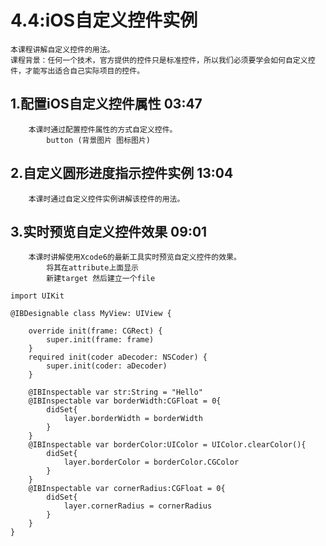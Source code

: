 # 4.4:iOS自定义控件实例
	本课程讲解自定义控件的用法。
	课程背景：任何一个技术，官方提供的控件只是标准控件，所以我们必须要学会如何自定义控件，才能写出适合自己实际项目的控件。
	
## 1.配置iOS自定义控件属性 03:47
		本课时通过配置控件属性的方式自定义控件。
			button (背景图片 图标图片)
## 2.自定义圆形进度指示控件实例 13:04
		本课时通过自定义控件实例讲解该控件的用法。
## 3.实时预览自定义控件效果 09:01
		本课时讲解使用Xcode6的最新工具实时预览自定义控件的效果。
			将其在attribute上面显示
			新建target 然后建立一个file
			
```
import UIKit

@IBDesignable class MyView: UIView {

    override init(frame: CGRect) {
        super.init(frame: frame)
    }
    required init(coder aDecoder: NSCoder) {
        super.init(coder: aDecoder)
    }
    
    @IBInspectable var str:String = "Hello"
    @IBInspectable var borderWidth:CGFloat = 0{
        didSet{
            layer.borderWidth = borderWidth
        }
    }
    @IBInspectable var borderColor:UIColor = UIColor.clearColor(){
        didSet{
            layer.borderColor = borderColor.CGColor
        }
    }
    @IBInspectable var cornerRadius:CGFloat = 0{
        didSet{
            layer.cornerRadius = cornerRadius
        }
    }
}  
```
